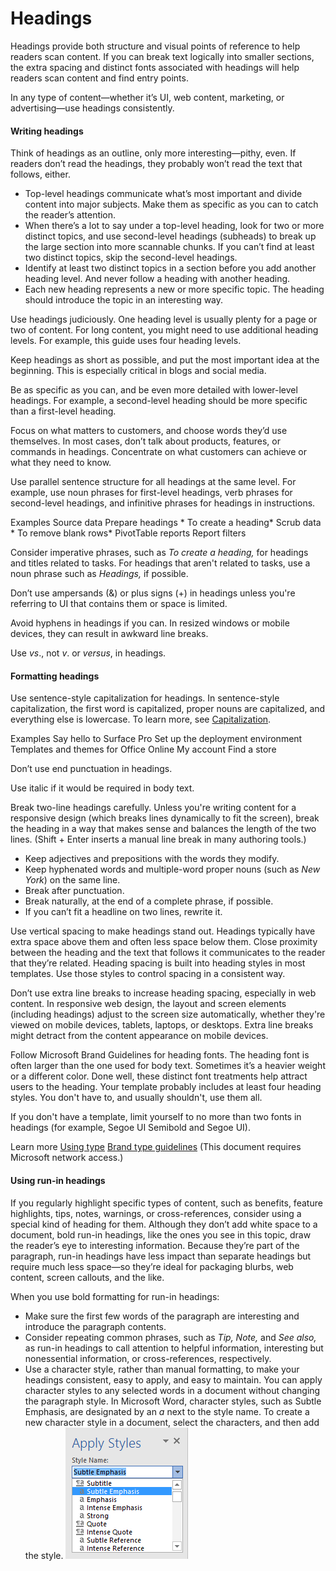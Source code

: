 ﻿# Headings

Headings provide both structure and visual points of reference to help readers scan content. If
you can break text logically into smaller sections, the extra
spacing and distinct fonts associated with headings
will help readers scan content and find entry points.

In any type of content—whether it’s UI, web content, marketing, or advertising—use headings consistently. 

#### Writing headings

Think of headings as an outline, only more interesting—pithy, even. If readers don’t read the headings, they probably won’t read the text that follows, either. 

  - Top-level
    headings communicate what’s most important and divide content into
    major subjects. Make them as specific as you can to catch the
    reader’s attention.
  - When
    there’s a lot to say under a top-level heading, look for two or
    more distinct topics, and use second-level headings (subheads) to
    break up the large section into more scannable chunks. If you can’t find
    at least two distinct topics, skip the second-level headings.
  - Identify
    at least two distinct topics in a section before you add another
    heading level. And never follow a heading with another
    heading. 
  - Each new heading represents a new or more specific topic. The heading should introduce the topic in an interesting way.

Use headings judiciously. One heading level is usually plenty for a page or two of content. For long content, you might need to use additional heading levels. For example, this guide uses four heading levels.

Keep headings as short as possible, and put the most important idea at the beginning. This is especially critical in blogs and social media.

Be as specific as you can, and
be even more detailed with lower-level headings. For example, a
second-level heading should be more specific than a first-level
heading.

Focus on what matters to customers, and
choose words they’d use themselves. In most cases, don’t talk
about products, features, or commands in headings. Concentrate
on what customers can achieve or what they need to know.

Use parallel sentence structure for all
headings at the same level. For example, use noun phrases for
first-level headings, verb phrases for second-level headings, and
infinitive phrases for headings in instructions. 

Examples
Source data
 Prepare headings  *
 To create a heading* 
 Scrub data  *
 To remove blank rows* 
PivotTable reports 
Report filters

Consider imperative phrases, such as *To create a heading,* for headings and titles related to tasks. For headings that aren't related to tasks, use a noun phrase such as *Headings,* if possible. 

Don’t use ampersands (&) or plus signs (+) in headings unless you're referring to UI that contains them or space is limited. 

Avoid hyphens in headings if you can. In resized windows or mobile devices, they can result in awkward line breaks.

Use *vs*., not *v*. or *versus*, in headings.

#### Formatting headings

Use sentence-style capitalization for headings. In
sentence-style capitalization, the first word is capitalized,
proper nouns are capitalized, and everything else is lowercase. To learn
more, see [Capitalization](https://worldready.cloudapp.net/Styleguide/Read?id=2700&topicid=33685).

Examples
Say hello to Surface Pro 
Set up the deployment environment 
Templates and themes for Office Online
My account
Find a store

Don’t use end punctuation in headings.

Use italic if it would be required in body text.

Break two-line headings carefully.
Unless you're writing content for a responsive design (which
breaks lines dynamically to fit the screen), break the heading in a way
that makes sense and balances the length of the two lines. (Shift +
Enter inserts a manual line break in many authoring tools.)

  - Keep adjectives and prepositions with the words they modify.
  - Keep hyphenated words and multiple-word proper nouns (such as *New York*) on the same line.
  - Break after punctuation.
  - Break naturally, at the end of a complete phrase, if possible. 
  - If you can’t fit a headline on two lines, rewrite it.

Use vertical spacing to make headings stand out. Headings
typically have extra space above them and often less space below
them. Close proximity between the heading and the text that
follows it communicates to the reader that they’re related. Heading
spacing is built into heading styles in most templates. Use those
styles to control spacing in a consistent way. 

Don’t use extra line breaks to increase heading spacing, especially in web content. In responsive
web design, the layout and screen elements (including headings) adjust
to the screen size automatically, whether they're viewed on mobile
devices, tablets, laptops, or desktops. Extra line breaks might detract
from the content appearance on mobile devices. 

Follow Microsoft Brand Guidelines for heading fonts. The
heading font is often larger than the one used for body text. Sometimes
it’s a heavier weight or a different color. Done well, these
distinct font treatments help attract users to the heading. Your
template probably includes at least four heading styles. You don't
have to, and usually shouldn't, use them all. 

If you don't have a template, limit yourself to no more than two fonts in headings (for example, Segoe UI Semibold and Segoe UI).

Learn more
[Using type](https://worldready.cloudapp.net/Styleguide/Read?id=2700&topicid=36397)
[Brand type guidelines](https://microsoft.sharepoint.com/teams/BrandCentral/Guidelines/Microsoft_type_guidelines.pdf "Type guidelines on Brand Central") (This document requires Microsoft network access.)

#### Using run-in headings

If
you regularly highlight specific types of content, such as
benefits, feature highlights, tips, notes, warnings, or
cross-references, consider using a special kind of heading
for them. Although they don’t add white space to a document, bold run-in headings,
like the ones you see in this topic, draw the reader’s eye to
interesting information. Because they’re part of the paragraph,
run-in headings have less impact than separate headings but
require much less space—so they’re ideal for packaging blurbs, web content, screen callouts, and the like. 

When you use bold formatting for run-in headings:

  - Make sure the first few words of the paragraph are interesting and introduce the paragraph contents. 
  - Consider repeating common phrases, such as *Tip, Note,* and *See also,* as
    run-in headings to call attention to helpful information,
    interesting but nonessential information, or
    cross-references, respectively.
  - Use
    a character style, rather than manual formatting, to make your
    headings consistent, easy to apply, and easy to maintain. You can
    apply character
    styles to any selected words in a document without changing the
    paragraph style. In Microsoft Word, character styles, such as Subtle Emphasis, are designated by an *a*
    next to the style name. To create a new character style in a
    document, select the characters, and then add the style.
    ![](media/headings/190123509.png)
